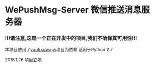 # WePushMsg-Server 微信推送消息服务器
### !!!请注意,这是一个正在开发中的项目,我们不确保其可用性!!!

本项目使用了[youfou/wxpy](https://github.com/youfou/wxpy)项目为依赖
适用于Python 2.7

2018.1.26 项目立项